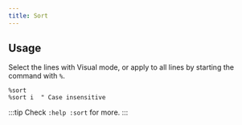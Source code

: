 ```yaml
---
title: Sort
---
```


## Usage

Select the lines with Visual mode,
or apply to all lines by starting the command with `%`.

```vim
%sort
%sort i  " Case insensitive
```

:::tip
Check `:help :sort` for more.
:::
